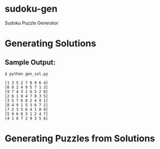 # sudoku-gen
Sudoku Puzzle Generator

# Generating Solutions

## Sample Output:

```
$ python gen_sol.py

[1 3 5 2 7 8 9 6 4]
[6 8 2 4 9 5 7 1 3]
[9 7 4 3 1 6 5 2 8]
[2 6 1 9 4 7 8 3 5]
[3 5 7 6 8 2 4 9 1]
[8 4 9 1 5 3 6 7 2]
[7 2 3 5 6 4 1 8 9]
[5 9 6 8 3 1 2 4 7]
[4 1 8 7 2 9 3 5 6]
```

# Generating Puzzles from Solutions


